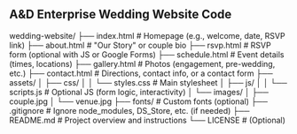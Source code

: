 ## A&D Enterprise Wedding Website Code

wedding-website/
├── index.html             # Homepage (e.g., welcome, date, RSVP link)
├── about.html             # "Our Story" or couple bio
├── rsvp.html              # RSVP form (optional with JS or Google Forms)
├── schedule.html          # Event details (times, locations)
├── gallery.html           # Photos (engagement, pre-wedding, etc.)
├── contact.html           # Directions, contact info, or a contact form
├── assets/
│   ├── css/
│   │   └── styles.css     # Main stylesheet
│   ├── js/
│   │   └── scripts.js     # Optional JS (form logic, interactivity)
│   └── images/
│       ├── couple.jpg
│       └── venue.jpg
├── fonts/                 # Custom fonts (optional)
├── .gitignore             # Ignore node_modules, DS_Store, etc. (if needed)
├── README.md              # Project overview and instructions
└── LICENSE                # (Optional)
